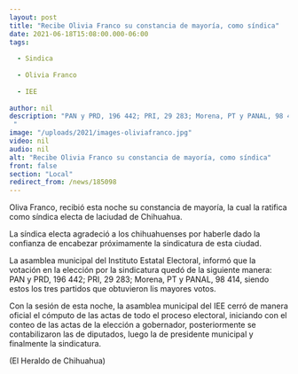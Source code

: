 ```yaml
---
layout: post
title: "Recibe Olivia Franco su constancia de mayoría, como síndica"
date: 2021-06-18T15:08:00.000-06:00
tags:
  
  - Sindica
  
  - Olivia Franco
  
  - IEE
  
author: nil
description: "PAN y PRD, 196 442; PRI, 29 283; Morena, PT y PANAL, 98 414, siendo estos los tres partidos que obtuvieron los mayores votos "
image: "/uploads/2021/images-oliviafranco.jpg"
video: nil
audio: nil
alt: "Recibe Olivia Franco su constancia de mayoría, como síndica"
front: false
section: "Local"
redirect_from: /news/185098
---
```


Oliva Franco, recibió esta noche su constancia de mayoría, la cual la ratifica como síndica electa de laciudad de Chihuahua.

La síndica electa agradeció a los chihuahuenses por haberle dado la confianza de encabezar próximamente la sindicatura de esta ciudad.

La asamblea municipal del Instituto Estatal Electoral, informó que la votación en la elección por la sindicatura quedó de la siguiente manera: PAN y PRD, 196 442; PRI, 29 283; Morena, PT y PANAL, 98 414, siendo estos los tres partidos que obtuvieron lis mayores votos.

Con la sesión de esta noche, la asamblea municipal del IEE cerró de manera oficial el cómputo de las actas de todo el proceso electoral, iniciando con el conteo de las actas de la elección a gobernador, posteriormente se contabilizaron las de diputados, luego la de presidente municipal y finalmente la sindicatura.

(El Heraldo de Chihuahua)